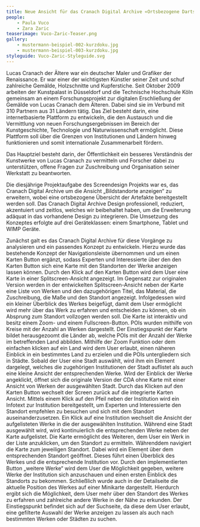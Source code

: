 ```yaml
---
title: Neue Ansicht für das Cranach Digital Archive «Ortsbezogene Dartstellung der Artefakte»
people:
    - Paula Vuco
    - Zara Zaric
teaserimage: Vuco-Zaric-Teaser.png
gallery:
    - mustermann-beispiel-002-kurzdoku.jpg
    - mustermann-beispiel-003-kurzdoku.jpg
styleguide: Vuco-Zaric-Styleguide.svg
---
```


Lucas Cranach der Ältere war ein deutscher Maler und Grafiker der Renaissance. Er war einer der wichtigsten Künstler seiner Zeit und schuf zahlreiche Gemälde, Holzschnitte und Kupferstiche. Seit Oktober 2009 arbeiten der Kunstpalast in Düsseldorf und die Technische Hochschule Köln gemeinsam an einem Forschungsprojekt zur digitalen Erschließung der Gemälde von Lucas Cranach dem Älteren. Dabei sind sie im Verbund mit 310 Partnern aus 31 Ländern tätig. 
Das Ziel besteht darin, eine internetbasierte Plattform zu entwickeln, die den Austausch und die Vermittlung von neuen Forschungsergebnissen im Bereich der Kunstgeschichte, Technologie und Naturwissenschaft ermöglicht. Diese Plattform soll über die Grenzen von Institutionen und Ländern hinweg funktionieren und somit internationale Zusammenarbeit fördern.

Das Hauptziel besteht darin, der Öffentlichkeit ein besseres Verständnis der Kunstwerke von Lucas Cranach zu vermitteln und Forscher dabei zu unterstützen, offene Fragen zur Zuschreibung und Organisation seiner Werkstatt zu beantworten.

Die diesjährige Projektaufgabe des Screendesign Projekts war es, das Cranach Digital Archive um die Ansicht „Bildstandorte anzeigen“ zu erweitern, wobei eine ortsbezogene Übersicht der Artefakte bereitgestellt werden soll. Das Cranach Digital Archive Design professionell, reduziert, akzentuiert und zeitlos, welches wir beibehaltet haben, um die Erweiterung adäquat in das vorhandene Design zu integrieren. Die Umsetzung des Konzeptes erfolgte auf drei Geräteklassen: einem Smartphone, Tablet und WIMP Geräte.

Zunächst galt es das Cranach Digital Archive für diese Vorgänge zu analysieren und ein passendes Konzept zu entwickeln. Hierzu wurde das bestehende Konzept der Navigationsleiste übernommen und um einen Karten Button ergänzt, sodass Experten und Interessierte über den den Karten Button sich eine Karte mit den Standorten der Werke anzeigen lassen können. Durch den Klick auf den Karten Button wird dem User eine Karte in einer Splitscreen-Ansicht angezeigt. Im Gegensatz zur originalen Version werden in der entwickelten Splitscreen-Ansicht neben der Karte eine Liste von Werken und den dazugehörigen Titel, das Material, die Zuschreibung, die Maße und den Standort angezeigt. Infolgedessen wird ein kleiner Überblick des Werkes beigefügt, damit dem User ermöglicht wird mehr über das Werk zu erfahren und entscheiden zu können, ob ein Absprung zum Standort vollzogen werden soll. 
Die Karte ist interaktiv und besitz einem Zoom- und einem Fullscreen-Button. POIs wurden mithilfe von Kreise mit der Anzahl an Werken dargestellt. Der Einstiegspunkt der Karte bildet herausgezoomt die Länder ab, welche POIs mit der Anzahl der Werke im betreffenden Land abbilden. Mithilfe der Zoom Funktion oder dem einfachen klicken auf ein Land wird dem User erlaubt, einen näheren Einblick in ein bestimmtes Land zu erzielen und die POIs untergliedern sich in Städte. Sobald der User eine Stadt auswählt, wird ihm ein Element dargelegt, welches die zugehörigen Institutionen der Stadt auflistet als auch eine kleine Ansicht der entsprechenden Werke. Wird der Einblick der Werke angeklickt, öffnet sich die originale Version der CDA ohne Karte mit einer Ansicht von Werken der ausgewählten Stadt. Durch das Klicken auf den Karten Button wechselt der Screen zurück auf die integrierte Karten Ansicht. Mittels einem Klick auf den Pfeil neben der Institution wird ein Infotext zur Institution bereitgestellt, um Experten und Interessierte den Standort empfehlen zu besuchen und sich mit dem Standort auseinanderzusetzen. 
Ein Klick auf eine Institution wechselt die Ansicht der aufgelisteten Werke in die der ausgewählten Institution. Während eine Stadt ausgewählt wird, wird kontinuierlich die entsprechenden Werke neben der Karte aufgelistet.
Die Karte ermöglicht des Weiteren, dem User ein Werk in der Liste anzuklicken, um den Standort zu ermitteln. Währenddem navigiert die Karte zum jeweiligen Standort. Dabei wird ein Element über dem entsprechenden Standort geöffnet. Dieses führt einen Überblick des Werkes und die entsprechende Institution vor. Durch den implementierten Button „weitere Werke“ wird dem User die Möglichkeit gegeben, weitere Werke der Institution sich anzuschauen und einen ersten Einblick des Standorts zu bekommen. Schließlich wurde auch in der Detailseite die aktuelle Position des Werkes auf einer Minikarte dargestellt. Hierdurch ergibt sich die Möglichkeit, dem User mehr über den Standort des Werkes zu erfahren und zahlreiche andere Werke in der Nähe zu erkunden. Der Einstiegspunkt befindet sich auf der Suchseite, da diese dem User erlaubt, eine gefilterte Auswahl der Werke anzeigen zu lassen als auch nach bestimmten Werken oder Städten zu suchen.
